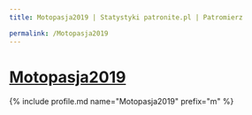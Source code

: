 ```yaml
---
title: Motopasja2019 | Statystyki patronite.pl | Patromierz

permalink: /Motopasja2019
---
```


# [Motopasja2019](https://patronite.pl/Motopasja2019)

{% include profile.md name="Motopasja2019" prefix="m" %}
